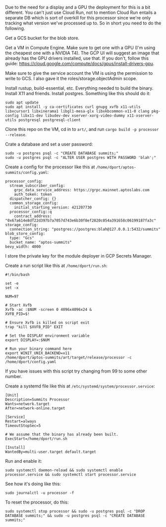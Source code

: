 Due to the need for a display and a GPU the deployment for this is a bit different. You can't just use Cloud Run, not to mention Cloud Run entails a separate DB which is sort of overkill for this processor since we're only tracking what version we've processed up to. So in short you need to do the following.

Get a GCS bucket for the blob store.

Get a VM in Compute Engine. Make sure to get one with a GPU (I'm using the cheapest one with a NVIDIA T4). The GCP UI will suggest an image that already has the GPU drivers installed, use that. If you don't, follow this guide: https://cloud.google.com/compute/docs/gpus/install-drivers-gpu.

Make sure to give the service account the VM is using the permission to write to GCS. I also gave it the roles/storage.objectAdmin scope.

Install rustup, build-essential, etc. Everything needed to build the binary. Install X11 and friends. Install postgres. Something like this should do it:
```
sudo apt update
sudo apt install -y ca-certificates curl gnupg xvfb x11-utils libxcursor1 libxinerama1 libgl1-mesa-glx libxkbcommon-x11-0 clang pkg-config libx11-dev libudev-dev xserver-xorg-video-dummy x11-xserver-utils postgresql postgresql-client
```

Clone this repo on the VM, cd in to `art/`, and run `cargo build -p processor --release`.

Crate a database and set a user password:
```
sudo -u postgres psql -c "CREATE DATABASE summits;"
sudo -u postgres psql -c "ALTER USER postgres WITH PASSWORD 'blah';"
```

Create a config for the processor like this at `/home/dport/aptos-summits/config.yaml`:
```
processor_config:
  stream_subscriber_config:
    grpc_data_service_address: https://grpc.mainnet.aptoslabs.com
    auth_token: token
  dispatcher_config: {}
  common_storage_config:
    initial_starting_version: 421207730
  processor_config::q
    contract_address: "0x67a614e8df22d397b7a7057d743e6b30f8ef2820c054a391658c06199187fa3c"
storage_config:
  connection_string: "postgres://postgres:blah@127.0.0.1:5432/summits"
blob_store_config:
  type: "Gcs"
  bucket_name: "aptos-summits"
bevy_width: 4000
```

I store the private key for the module deployer in GCP Secrets Manager.

Create a run script like this at `/home/dport/run.sh`:
```
#!/bin/bash

set -e
set -x

NUM=97

# Start Xvfb
Xvfb -ac :$NUM -screen 0 4096x4096x24 &
XVFB_PID=$!

# Ensure Xvfb is killed on script exit
trap "kill $XVFB_PID" EXIT

# Set the DISPLAY environment variable
export DISPLAY=:$NUM

# Run your binary command here
export WINIT_UNIX_BACKEND=x11
/home/dport/aptos-summits/art/target/release/processor -c /home/dport/config.yaml
```

If you have issues with this script try changing from 99 to some other number.

Create a systemd file like this at `/etc/systemd/system/processor.service`:
```
[Unit]
Description=Summits Processor
Wants=network.target
After=network-online.target

[Service]
Restart=always
TimeoutStopSec=5

# We assume that the binary has already been built.
ExecStart=/home/dport/run.sh

[Install]
WantedBy=multi-user.target default.target
```

Run and enable it:
```
sudo systemctl daemon-reload && sudo systemctl enable processor.service && sudo systemctl start processor.service
```

See how it's doing like this:
```
sudo journalctl -u processor -f
```

To reset the processor, do this:
```
sudo systemctl stop processor && sudo -u postgres psql -c "DROP DATABASE summits;" && sudo -u postgres psql -c "CREATE DATABASE summits;"
```

